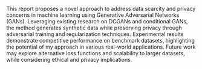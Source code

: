 This report proposes a novel approach to address data scarcity and privacy concerns in machine learning using Generative Adversarial Networks (GANs). Leveraging existing research on DCGANs and conditional GANs, the method generates synthetic data while preserving privacy through adversarial training and regularization techniques. Experimental results demonstrate competitive performance on benchmark datasets, highlighting the potential of my approach in various real-world applications. Future work may explore alternative loss functions and scalability to larger datasets, while considering ethical and privacy implications.
